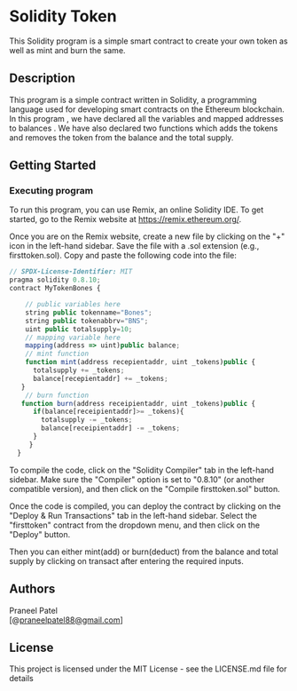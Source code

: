 # Solidity Token

This Solidity program is a simple smart contract to create your own token as well as mint and burn the same.

## Description

This program is a simple contract written in Solidity, a programming language used for developing smart contracts on the Ethereum blockchain. In this program , we have declared all the variables and mapped addresses to balances . We have also declared two functions which adds the tokens and removes the token from the balance and the total supply.
## Getting Started

### Executing program

To run this program, you can use Remix, an online Solidity IDE. To get started, go to the Remix website at https://remix.ethereum.org/.

Once you are on the Remix website, create a new file by clicking on the "+" icon in the left-hand sidebar. Save the file with a .sol extension (e.g., firsttoken.sol). Copy and paste the following code into the file:

```javascript
// SPDX-License-Identifier: MIT
pragma solidity 0.8.10;
contract MyTokenBones {

    // public variables here
    string public tokenname="Bones";
    string public tokenabbrv="BNS";
    uint public totalsupply=10;
    // mapping variable here
    mapping(address => uint)public balance;
    // mint function
    function mint(address recepientaddr, uint _tokens)public {
      totalsupply += _tokens;
      balance[recepientaddr] += _tokens;
   }
    // burn function
   function burn(address receipientaddr, uint _tokens)public {
      if(balance[receipientaddr]>= _tokens){
        totalsupply -= _tokens;
        balance[receipientaddr] -= _tokens;
      }
     }
  }

```

To compile the code, click on the "Solidity Compiler" tab in the left-hand sidebar. Make sure the "Compiler" option is set to "0.8.10" (or another compatible version), and then click on the "Compile firsttoken.sol" button.

Once the code is compiled, you can deploy the contract by clicking on the "Deploy & Run Transactions" tab in the left-hand sidebar. Select the "firsttoken" contract from the dropdown menu, and then click on the "Deploy" button.

Then you can either mint(add) or burn(deduct) from the balance and total supply by clicking on transact after entering the required inputs.

## Authors

Praneel Patel  
[@praneelpatel88@gmail.com]


## License

This project is licensed under the MIT License - see the LICENSE.md file for details
